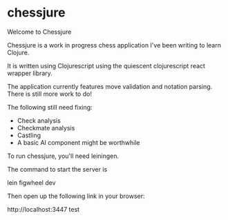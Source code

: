 # chessjure

Welcome to Chessjure

Chessjure is a work in progress chess application I've been writing to learn Clojure. 

It is written using Clojurescript using the quiescent clojurescript react wrapper library. 

The application currently features move validation and notation parsing. There is still more work to do!

The following still need fixing:

* Check analysis
* Checkmate analysis
* Castling
* A basic AI component might be worthwhile

To run chessjure, you'll need leiningen. 

The command to start the server is

lein figwheel dev

Then open up the following link in your browser:

http://localhost:3447
test